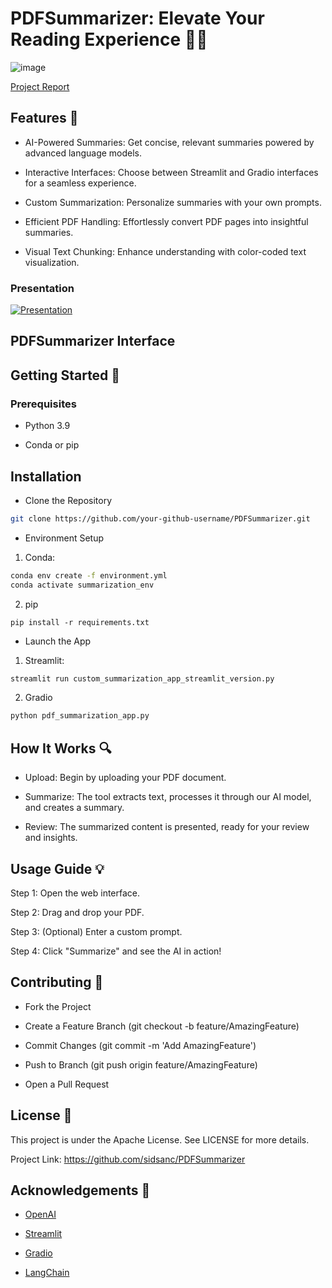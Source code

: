 # PDFSummarizer: Elevate Your Reading Experience 📘🌟

![image](https://github.com/sidsanc/PDFSummarizer/assets/47080427/f63bc811-90ce-4c14-96bf-e9a1f9b838f5)

 
[Project Report](https://docs.google.com/document/d/1wfP1YgiNws53CV4u1QzHVVDFQiUZTaw9DzXifsq2MdY/edit?usp=sharing)

## Features 🚀

- AI-Powered Summaries: Get concise, relevant summaries powered by advanced language models.

- Interactive Interfaces: Choose between Streamlit and Gradio interfaces for a seamless experience.

- Custom Summarization: Personalize summaries with your own prompts.

- Efficient PDF Handling: Effortlessly convert PDF pages into insightful summaries.

- Visual Text Chunking: Enhance understanding with color-coded text visualization.


### Presentation

[![Presentation](https://github.com/sidsanc/PDFSummarizer/assets/47080427/038886f2-017c-4fbd-b489-31ca0f6e8a6b)
](https://docs.google.com/presentation/d/1eFMC-Otj8UvuLEf9lm_89wZETGX09nw3/edit#slide=id.p1)

## PDFSummarizer Interface

## Getting Started 🌟

### Prerequisites

- Python 3.9

- Conda or pip

## Installation

- Clone the Repository

```bash
git clone https://github.com/your-github-username/PDFSummarizer.git

```

- Environment Setup

1. Conda:

```bash
conda env create -f environment.yml
conda activate summarization_env
```
    
2. pip

```
pip install -r requirements.txt
```

- Launch the App
  
1. Streamlit:

```bash
streamlit run custom_summarization_app_streamlit_version.py
```

2. Gradio

```bash
python pdf_summarization_app.py
```

## How It Works 🔍

- Upload: Begin by uploading your PDF document.

- Summarize: The tool extracts text, processes it through our AI model, and creates a summary.

- Review: The summarized content is presented, ready for your review and insights.


## Usage Guide 💡

Step 1: Open the web interface.

Step 2: Drag and drop your PDF.

Step 3: (Optional) Enter a custom prompt.

Step 4: Click "Summarize" and see the AI in action!

## Contributing 🤝

- Fork the Project

- Create a Feature Branch (git checkout -b feature/AmazingFeature)

- Commit Changes (git commit -m 'Add AmazingFeature')

- Push to Branch (git push origin feature/AmazingFeature)

- Open a Pull Request

## License 📄

This project is under the Apache License. See LICENSE for more details.

Project Link: https://github.com/sidsanc/PDFSummarizer

## Acknowledgements 🙏

- [OpenAI](https://openai.com/)

- [Streamlit](https://streamlit.io/)

- [Gradio](https://gradio.app/)

- [LangChain](https://github.com/langchain/langchain)
